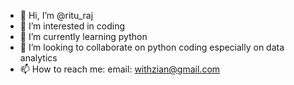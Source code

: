- 👋 Hi, I’m @ritu_raj
- 👀 I’m interested in coding
- 🌱 I’m currently learning python
- 💞️ I’m looking to collaborate on python coding especially on data analytics
- 📫 How to reach me: email: withzian@gmail.com

<!---
htmlcodez/htmlcodez is a ✨ special ✨ repository because its `README.md` (this file) appears on your GitHub profile.
You can click the Preview link to take a look at your changes.
--->
